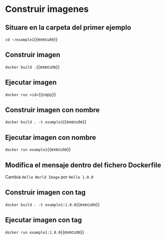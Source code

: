 # Construir imagenes

## Situare en la carpeta del primer ejemplo
``cd ~/example1``{{execute}}

## Construir imagen
``docker build .``{{execute}}

## Ejecutar imagen
``docker run <id>``{{copy}}

## Construir imagen con nombre
``docker build . -t example1``{{execute}}

## Ejecutar imagen con nombre
``docker run example1``{{execute}}

## Modifica el mensaje dentro del fichero Dockerfile
Cambia `Hello World Image` por `Hello 1.0.0`

## Construir imagen con tag
``docker build . -t example1:1.0.0``{{execute}}

## Ejecutar imagen con tag
``docker run example1:1.0.0``{{execute}}